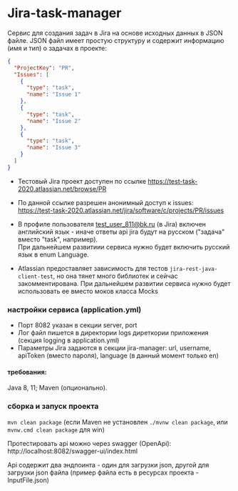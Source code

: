 # Jira-task-manager 

Сервис для создания задач в Jira на основе исходных данных в JSON файле.
JSON файл имеет простую структуру и содержит информацию (имя и тип) о задачах в проекте:

```json
{
  "ProjectKey": "PR",
  "Issues": [
    {
      "type": "task",
      "name": "Issue 1"
    },
    {
      "type": "task",
      "name": "Issue 2"
    },
    {
      "type": "task",
      "name": "Issue 3"
    }
  ]
}
```

* Тестовый Jira проект доступен по ссылке https://test-task-2020.atlassian.net/browse/PR

* По данной ссылке разрешен анонимный доступ к issues:  
https://test-task-2020.atlassian.net/jira/software/c/projects/PR/issues

* В профиле пользователя test_user_811@bk.ru (в Jira) 
  включен английский язык - иначе ответы api jira будут на русском ("задача" вместо "task", например).  
  При дальнейшем развитиии сервиса нужно будет включить русский язык в enum Language. 

* Аtlassian предоставляет зависимость для тестов `jira-rest-java-client-test`, но она тянет много библиотек и сейчас закомментирована.
  При дальнейшем развитии сервиса нужно будет использовать ее вместо моков класса Mocks

### настройки сервиса (application.yml)
* Порт 8082 указан в секции server, port
* Лог файл пишется в директории logs диреткории приложения (секция logging в application.yml)
* Параметры Jira задаются в секции jira-manager: url, username, apiToken (вместо пароля), language (в данный момент только en)

#### требования:
Java 8, 11; Maven (опционально).

### сборка и запуск проекта
`mvn clean package` (если Maven не установлен `./mvnw clean package`, или `mvnw.cmd clean package` для win)

Протестировать api можно через swagger (OpenApi):  
http://localhost:8082/swagger-ui/index.html

Api содержит два эндпоинта - один для загрузки json, 
другой для загрузки json файла (пример файла есть в ресурсах проекта - InputFile.json)